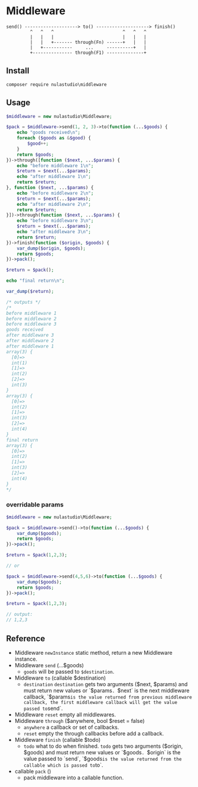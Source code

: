 # Middleware
```
send() --------------------> to() --------------------> finish()
         ^   ^   ^                          ^   ^   ^
         |   |   |                          |   |   |
         |   |   +------- through(Fn) ------+   |   |
         |   +-----------     ...     ----------+   |
         +--------------- through(F1) --------------+
```

## Install
```
composer require nulastudio\middleware
```

## Usage
```php
$middleware = new nulastudio\Middleware;

$pack = $middleware->send(1, 2, 3)->to(function (...$goods) {
    echo "goods received\n";
    foreach ($goods as &$good) {
        $good++;
    }
    return $goods;
})->through([function ($next, ...$params) {
    echo "before middleware 1\n";
    $return = $next(...$params);
    echo "after middleware 1\n";
    return $return;
}, function ($next, ...$params) {
    echo "before middleware 2\n";
    $return = $next(...$params);
    echo "after middleware 2\n";
    return $return;
}])->through(function ($next, ...$params) {
    echo "before middleware 3\n";
    $return = $next(...$params);
    echo "after middleware 3\n";
    return $return;
})->finish(function ($origin, $goods) {
    var_dump($origin, $goods);
    return $goods;
})->pack();

$return = $pack();

echo "final return\n";

var_dump($return);

/* outputs */
/*
before middleware 1
before middleware 2
before middleware 3
goods received
after middleware 3
after middleware 2
after middleware 1
array(3) {
  [0]=>
  int(1)
  [1]=>
  int(2)
  [2]=>
  int(3)
}
array(3) {
  [0]=>
  int(2)
  [1]=>
  int(3)
  [2]=>
  int(4)
}
final return
array(3) {
  [0]=>
  int(2)
  [1]=>
  int(3)
  [2]=>
  int(4)
}
*/
```

### overridable params
```php
$middleware = new nulastudio\Middleware;

$pack = $middleware->send()->to(function (...$goods) {
    var_dump($goods);
    return $goods;
})->pack();

$return = $pack(1,2,3);

// or

$pack = $middleware->send(4,5,6)->to(function (...$goods) {
    var_dump($goods);
    return $goods;
})->pack();

$return = $pack(1,2,3);

// output:
// 1,2,3

```

## Reference
* Middleware `newInstance` static method, return a new Middleware instance.
* Middleware `send` (...$goods)
    - `goods` will be passed to `$destination`.
* Middleware `to` (callable $destination)
    - `destination` `destination` gets two arguments ($next, $params) and must return new values or `$params`. `$next` is the next middleware callback, `$params` is the value returned from previous middleware callback, the first middleware callback will get the value passed to `send`.
* Middleware `reset` empty all middlewares.
* Middleware `through` ($anywhere, bool $reset = false)
    - `anywhere` a callback or set of callbacks.
    - `reset` empty the through callbacks before add a callback.
* Middleware `finish` (callable $todo)
    - `todo` what to do when finished. `todo` gets two arguments ($origin, $goods) and must return new values or `$goods`. `$origin` is the value passed to `send`, `$goods` is the value returned from the callable which is passed to `to`.
* callable `pack` ()
    - pack middleware into a callable function.